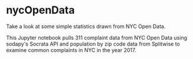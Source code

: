 # nycOpenData

Take a look at some simple statistics drawn from NYC Open Data.

This Jupyter notebook pulls 311 complaint data from NYC Open Data using sodapy's Socrata API and population by zip code data from Splitwise to examine common complaints in NYC in the year 2017.
